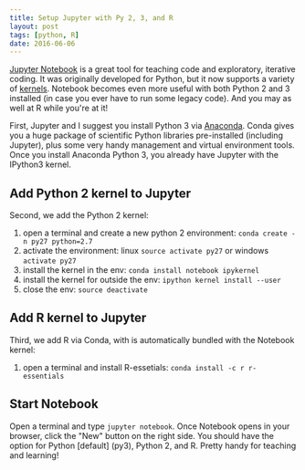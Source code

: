 ```yaml
---
title: Setup Jupyter with Py 2, 3, and R
layout: post
tags: [python, R]
date: 2016-06-06
---
```


[Jupyter Notebook](http://jupyter.org/) is a great tool for teaching code and exploratory, iterative coding.
It was originally developed for Python, but it now supports a variety of [kernels](https://github.com/ipython/ipython/wiki/IPython-kernels-for-other-languages). 
Notebook becomes even more useful with both Python 2 and 3 installed (in case you ever have to run some legacy code). And you may as well at R while you're at it!

First, Jupyter and I suggest you install Python 3 via [Anaconda](https://www.continuum.io/downloads). Conda gives you a huge package of scientific Python libraries pre-installed (including Jupyter), plus some very handy management and virtual environment tools. 
Once you install Anaconda Python 3, you already have Jupyter with the IPython3 kernel. 

## Add Python 2 kernel to Jupyter

Second, we add the Python 2 kernel:

1. open a terminal and create a new python 2 environment: `conda create -n py27 python=2.7`
2. activate the environment: linux `source activate py27` or windows `activate py27`
3. install the kernel in the env: `conda install notebook ipykernel`
4. install the kernel for outside the env: `ipython kernel install --user`
5. close the env: `source deactivate`

## Add R kernel to Jupyter 

Third, we add R via Conda, with is automatically bundled with the Notebook kernel:

1. open a terminal and install R-essetials: `conda install -c r r-essentials`

## Start Notebook

Open a terminal and type `jupyter notebook`. 
Once Notebook opens in your browser, click the "New" button on the right side. You should have the option for Python [default] (py3), Python 2, and R. 
Pretty handy for teaching and learning!

